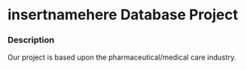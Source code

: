 # insertnamehere Database Project

### Description
Our project is based upon the pharmaceutical/medical care industry.
